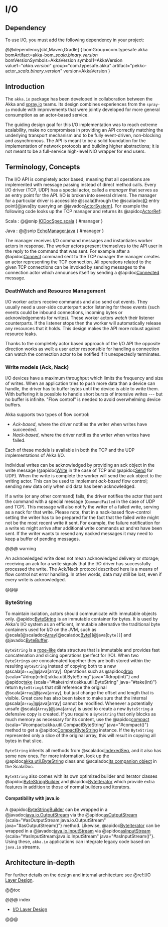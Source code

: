 # I/O

## Dependency

To use I/O, you must add the following dependency in your project:

@@dependency[sbt,Maven,Gradle] {
  bomGroup=com.typesafe.akka bomArtifact=akka-bom_$scala.binary.version$ bomVersionSymbols=AkkaVersion
  symbol1=AkkaVersion
  value1="$akka.version$"
  group="com.typesafe.akka"
  artifact="pekko-actor_$scala.binary.version$"
  version=AkkaVersion
}

## Introduction

The `akka.io` package has been developed in collaboration between the Akka
and [spray.io](http://spray.io) teams. Its design combines experiences from the
`spray-io` module with improvements that were jointly developed for
more general consumption as an actor-based service.

The guiding design goal for this I/O implementation was to reach extreme
scalability, make no compromises in providing an API correctly matching the
underlying transport mechanism and to be fully event-driven, non-blocking and
asynchronous.  The API is meant to be a solid foundation for the implementation
of network protocols and building higher abstractions; it is not meant to be a
full-service high-level NIO wrapper for end users.

## Terminology, Concepts

The I/O API is completely actor based, meaning that all operations are implemented with message passing instead of
direct method calls. Every I/O driver (TCP, UDP) has a special actor, called a *manager* that serves
as an entry point for the API. I/O is broken into several drivers. The manager for a particular driver
is accessible @scala[through the @scaladoc[IO](akka.io.IO$) entry point]@java[by querying an @javadoc[ActorSystem](akka.actor.ActorSystem)]. For example the following code
looks up the TCP manager and returns its @apidoc[ActorRef](akka.actor.ActorRef):

Scala
:  @@snip [IODocSpec.scala](/akka-docs/src/test/scala/docs/io/IODocSpec.scala) { #manager }

Java
:  @@snip [EchoManager.java](/akka-docs/src/test/java/jdocs/io/japi/EchoManager.java) { #manager }

The manager receives I/O command messages and instantiates worker actors in response. The worker actors present
themselves to the API user in the reply to the command that was sent. For example after a @apidoc[Connect](akka.io.Tcp.Connect) command sent to
the TCP manager the manager creates an actor representing the TCP connection. All operations related to the given TCP
connections can be invoked by sending messages to the connection actor which announces itself by sending a @apidoc[Connected](akka.io.Tcp.Connected)
message.

### DeathWatch and Resource Management

I/O worker actors receive commands and also send out events. They usually need a user-side counterpart actor listening
for these events (such events could be inbound connections, incoming bytes or acknowledgements for writes). These worker
actors *watch* their listener counterparts. If the listener stops then the worker will automatically release any
resources that it holds. This design makes the API more robust against resource leaks.

Thanks to the completely actor based approach of the I/O API the opposite direction works as well: a user actor
responsible for handling a connection can watch the connection actor to be notified if it unexpectedly terminates.

### Write models (Ack, Nack)

I/O devices have a maximum throughput which limits the frequency and size of writes. When an
application tries to push more data than a device can handle, the driver has to buffer bytes until the device
is able to write them. With buffering it is possible to handle short bursts of intensive writes --- but no buffer is infinite.
"Flow control" is needed to avoid overwhelming device buffers.

Akka supports two types of flow control:

 * *Ack-based*, where the driver notifies the writer when writes have succeeded.
 * *Nack-based*, where the driver notifies the writer when writes have failed.

Each of these models is available in both the TCP and the UDP implementations of Akka I/O.

Individual writes can be acknowledged by providing an ack object in the write message (@apidoc[Write](akka.io.Tcp.Write) in the case of TCP and
@apidoc[Send](akka.io.Udp.Send) for UDP). When the write is complete the worker will send the ack object to the writing actor. This can be
used to implement *ack-based* flow control; sending new data only when old data has been acknowledged.

If a write (or any other command) fails, the driver notifies the actor that sent the command with a special message
(`CommandFailed` in the case of UDP and TCP). This message will also notify the writer of a failed write, serving as a
nack for that write. Please note, that in a nack-based flow-control setting the writer has to be prepared for the fact
that the failed write might not be the most recent write it sent. For example, the failure notification for a write
`W1` might arrive after additional write commands `W2` and `W3` have been sent. If the writer wants to resend any
nacked messages it may need to keep a buffer of pending messages.

@@@ warning

An acknowledged write does not mean acknowledged delivery or storage; receiving an ack for a write signals that
the I/O driver has successfully processed the write. The Ack/Nack protocol described here is a means of flow control
not error handling. In other words, data may still be lost, even if every write is acknowledged.

@@@

### ByteString

To maintain isolation, actors should communicate with immutable objects only. @apidoc[ByteString](akka.util.ByteString) is an
immutable container for bytes. It is used by Akka's I/O system as an efficient, immutable alternative
the traditional byte containers used for I/O on the JVM, such as @scala[@scaladoc[Array](scala.Array)[@scaladoc[Byte](scala.Byte)]]@java[`byte[]`] and @javadoc[ByteBuffer](java.nio.ByteBuffer).

`ByteString` is a [rope-like](https://en.wikipedia.org/wiki/Rope_\(computer_science\)) data structure that is immutable
and provides fast concatenation and slicing operations (perfect for I/O). When two `ByteString`s are concatenated
together they are both stored within the resulting `ByteString` instead of copying both to a new @scala[`Array`]@java[array]. Operations
such as @apidoc[drop](akka.util.ByteString) {scala="#drop(n:Int):akka.util.ByteString" java="#drop(int)"} and @apidoc[take](akka.util.ByteString) {scala="#take(n:Int):akka.util.ByteString" java="#take(int)"} return `ByteString`s that still reference the original @scala[`Array`]@java[array], but just change the
offset and length that is visible. Great care has also been taken to make sure that the internal @scala[`Array`]@java[array] cannot be
modified. Whenever a potentially unsafe @scala[`Array`]@java[array] is used to create a new `ByteString` a defensive copy is created. If
you require a `ByteString` that only blocks as much memory as necessary for its content, use the @apidoc[compact](akka.util.ByteString) {scala="#compact:akka.util.CompactByteString" java="#compact()"} method to
get a @apidoc[CompactByteString](akka.util.CompactByteString) instance. If the `ByteString` represented only a slice of the original array, this will
result in copying all bytes in that slice.

`ByteString` inherits all methods from @scaladoc[IndexedSeq](scala.collection.immutable.IndexedSeq), and it also has some new ones. For more information, look up the @apidoc[akka.util.ByteString](akka.util.ByteString) class and @scaladoc[its companion object](akka.util.ByteString$) in the ScalaDoc.

`ByteString` also comes with its own optimized builder and iterator classes @apidoc[ByteStringBuilder](akka.util.ByteStringBuilder) and
@apidoc[ByteIterator](akka.util.ByteIterator) which provide extra features in addition to those of normal builders and iterators.

#### Compatibility with java.io

A @apidoc[ByteStringBuilder](akka.util.ByteStringBuilder) can be wrapped in a @javadoc[java.io.OutputStream](java.io.OutputStream) via the @apidoc[asOutputStream](akka.util.ByteStringBuilder) {scala="#asOutputStream:java.io.OutputStream" java="#asOutputStream()"} method. Likewise, @apidoc[ByteIterator](akka.util.ByteIterator) can be wrapped in a @javadoc[java.io.InputStream](java.io.InputStream) via @apidoc[asInputStream](akka.util.ByteIterator) {scala="#asInputStream:java.io.InputStream" java="#asInputStream()"}. Using these, `akka.io` applications can integrate legacy code based on `java.io` streams.

## Architecture in-depth

For further details on the design and internal architecture see @ref:[I/O Layer Design](common/io-layer.md).

@@toc

@@@ index

* [I/O Layer Design](common/io-layer.md)

@@@
